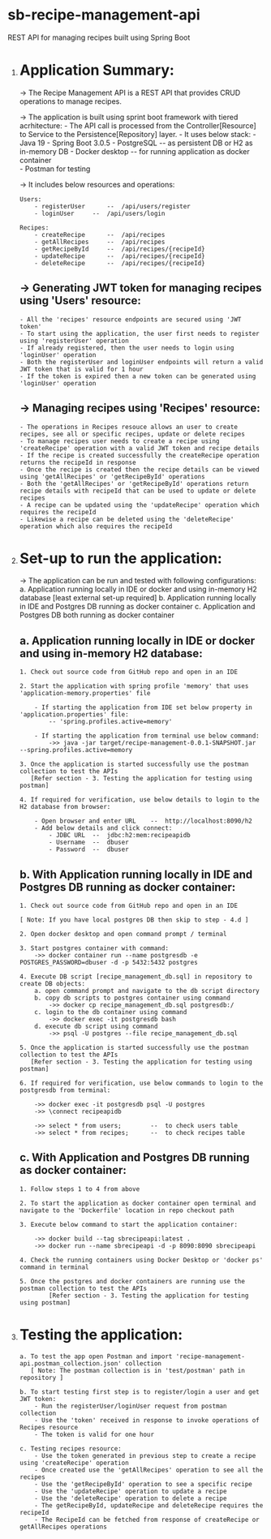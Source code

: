 # sb-recipe-management-api
REST API for managing recipes built using Spring Boot


 1. Application Summary:
  	====================
	
	-> The Recipe Management API is a REST API that provides CRUD operations to manage recipes.

	-> The application is built using sprint boot framework with tiered acrhitecture:
		- The API call is processed from the Controller[Resource] to Service to the Persistence[Repository] layer.
		- It uses below stack:
			-	Java 19
			-	Spring Boot 3.0.5
			-	PostgreSQL -- as persistent DB or H2 as in-memory DB
			-	Docker desktop -- for running application as docker container		
			-	Postman for testing


	-> It includes below resources and operations:

		Users:
			- registerUser		--	/api/users/register
			- loginUser		--	/api/users/login

		Recipes:
			- createRecipe		--	/api/recipes
			- getAllRecipes		--	/api/recipes
			- getRecipeById		--	/api/recipes/{recipeId}
			- updateRecipe		--	/api/recipes/{recipeId}
			- deleteRecipe		--	/api/recipes/{recipeId}



 	-> Generating JWT token for managing recipes using 'Users' resource:
 	   -----------------------------------------------------------------
		- All the 'recipes' resource endpoints are secured using 'JWT token'
		- To start using the application, the user first needs to register using 'registerUser' operation
		- If already registered, then the user needs to login using 'loginUser' operation
		- Both the registerUser and loginUser endpoints will return a valid JWT token that is valid for 1 hour
		- If the token is expired then a new token can be generated using 'loginUser' operation


	-> Managing recipes using 'Recipes' resource:
 	   ------------------------------------------
	 	- The operations in Recipes resouce allows an user to create recipes, see all or specific recipes, update or delete recipes
	 	- To manage recipes user needs to create a recipe using 'createRecipe' operation with a valid JWT token and recipe details
	 	- If the recipe is created successfully the createRecipe operation returns the recipeId in response 
	 	- Once the recipe is created then the recipe details can be viewed using 'getAllRecipes' or 'getRecipeById' operations
	 	- Both the 'getAllRecipes' or 'getRecipeById' operations return recipe details with recipeId that can be used to update or delete recipes
	 	- A recipe can be updated using the 'updateRecipe' operation which requires the recipeId
	 	- Likewise a recipe can be deleted using the 'deleteRecipe' operation which also requires the recipeId



 2. Set-up to run the application:
	==============================

	-> The application can be run and tested with following configurations:
		a. Application running locally in IDE or docker and using in-memory H2 database [least external set-up required]
		b. Application running locally in IDE and Postgres DB running as docker container
		c. Application and Postgres DB both running as docker container


	a. Application running locally in IDE or docker and using in-memory H2 database:
	   -----------------------------------------------------------------------------
	   	1. Check out source code from GitHub repo and open in an IDE

	   	2. Start the application with spring profile 'memory' that uses 'application-memory.properties' file
	   		
	   		- If starting the application from IDE set below property in 'application.properties' file:
	   			-- 'spring.profiles.active=memory'

	   		- If starting the application from terminal use below command:
	   			->> java -jar target/recipe-management-0.0.1-SNAPSHOT.jar  --spring.profiles.active=memory

	   	3. Once the application is started successfully use the postman collection to test the APIs
	   	   [Refer section - 3. Testing the application for testing using postman]

	   	4. If required for verification, use below details to login to the H2 database from browser:
	   	
	   		- Open browser and enter URL	--	http://localhost:8090/h2
	   		- Add below details and click connect:
				- JDBC URL	--	jdbc:h2:mem:recipeapidb
				- Username	--	dbuser
				- Password	--	dbuser



	b. With Application running locally in IDE and Postgres DB running as docker container:
	   ------------------------------------------------------------------------------------
		1. Check out source code from GitHub repo and open in an IDE
		
		[ Note: If you have local postgres DB then skip to step - 4.d ]
		
		2. Open docker desktop and open command prompt / terminal
		
		3. Start postgres container with command:
			->> docker container run --name postgresdb -e POSTGRES_PASSWORD=dbuser -d -p 5432:5432 postgres
		
		4. Execute DB script [recipe_management_db.sql] in repository to create DB objects:
			a. open command prompt and navigate to the db script directory
			b. copy db scripts to postgres container using command
				->> docker cp recipe_management_db.sql postgresdb:/
			c. login to the db container using command
				->> docker exec -it postgresdb bash
			d. execute db script using command
				->> psql -U postgres --file recipe_management_db.sql

		5. Once the application is started successfully use the postman collection to test the APIs
	   	   [Refer section - 3. Testing the application for testing using postman]

		6. If required for verification, use below commands to login to the postgresdb from terminal:

			->> docker exec -it postgresdb psql -U postgres
			->> \connect recipeapidb

			->> select * from users;		--	to check users table
			->> select * from recipes;		--	to check recipes table



	c. With Application and Postgres DB running as docker container:
	   -------------------------------------------------------------
	   	1. Follow steps 1 to 4 from above

	   	2. To start the application as docker container open terminal and navigate to the 'Dockerfile' location in repo checkout path

	   	3. Execute below command to start the application container:
	   		
			->> docker build --tag sbrecipeapi:latest .
	   		->> docker run --name sbrecipeapi -d -p 8090:8090 sbrecipeapi

	   	4. Check the running containers using Docker Desktop or 'docker ps' command in terminal

	   	5. Once the postgres and docker containers are running use the postman collection to test the APIs
	      		[Refer section - 3. Testing the application for testing using postman]



 3. Testing the application:
	========================

   		a. To test the app open Postman and import 'recipe-management-api.postman_collection.json' collection
		   [ Note: The postman collection is in 'test/postman' path in repository ]

		b. To start testing first step is to register/login a user and get JWT token:
			- Run the registerUser/loginUser request from postman collection
			- Use the 'token' received in response to invoke operations of Recipes resource
			- The token is valid for one hour

		c. Testing recipes resource:
			- Use the token generated in previous step to create a recipe using 'createRecipe' operation
			- Once created use the 'getAllRecipes' operation to see all the recipes
			- Use the 'getRecipeById' operation to see a specific recipe
			- Use the 'updateRecipe' operation to update a recipe
			- Use the 'deleteRecipe' operation to delete a recipe
			- The getRecipeById, updateRecipe and deleteRecipe requires the recipeId
			- The RecipeId can be fetched from response of createRecipe or getAllRecipes operations



